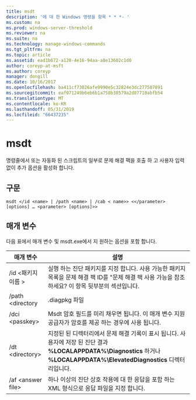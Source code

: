 ```yaml
---
title: msdt
description: '에 대 한 Windows 명령을 항목 * * *- '
ms.custom: na
ms.prod: windows-server-threshold
ms.reviewer: na
ms.suite: na
ms.technology: manage-windows-commands
ms.tgt_pltfrm: na
ms.topic: article
ms.assetid: ead1b672-a120-4e16-94aa-a8e13602c1d0
author: coreyp-at-msft
ms.author: coreyp
manager: dongill
ms.date: 10/16/2017
ms.openlocfilehash: ba411cf73026afe9990e5c32824e3dc277507891
ms.sourcegitcommit: eaf071249b6eb6b1a758b38579a2d87710abfb54
ms.translationtype: MT
ms.contentlocale: ko-KR
ms.lasthandoff: 05/31/2019
ms.locfileid: "66437235"
---
```

# <a name="msdt"></a>msdt



명령줄에서 또는 자동화 된 스크립트의 일부로 문제 해결 팩을 호출 하 고 사용자 입력 없이 추가 옵션을 활성화 합니다.

## <a name="syntax"></a>구문

```
msdt </id <name> | /path <name> | /cab < name>> <</parameter> [options] … <parameter> [options]>>
```

## <a name="parameters"></a>매개 변수

다음 표에서 매개 변수 및 msdt.exe에서 지 원하는 옵션을 포함 합니다.


|      매개 변수      |                                                                                            설명                                                                                             |
|---------------------|----------------------------------------------------------------------------------------------------------------------------------------------------------------------------------------------------|
| /id \<패키지 이름 > |        실행 하는 진단 패키지를 지정 합니다. 사용 가능한 패키지 목록을 문제 해결 팩 ID를 "문제 해결 팩 사용 가능을 참조 하세요? 이 항목 뒷부분의 섹션입니다.         |
|  /path \<directory  |                                                                                           .diagpkg 파일                                                                                            |
|   /dci \<passkey>   |                                        Msdt 암호 필드를 미리 채우면 됩니다. 이 매개 변수 지원 공급자가 암호를 제공 하는 경우에 사용 됩니다.                                         |
|  /dt \<directory>   | 지정된 된 디렉터리에서 문제 해결 기록이 표시 됩니다. 사용자에 저장 된 진단 결과 **%LOCALAPPDATA%\Diagnostics** 하거나 **%LOCALAPPDATA%\ElevatedDiagnostics** 디렉터리입니다. |
| /af \<answer file>  |                                               하나 이상의 진단 상호 작용에 대 한 응답을 포함 하는 XML 형식으로 응답 파일을 지정 합니다.                                               |

